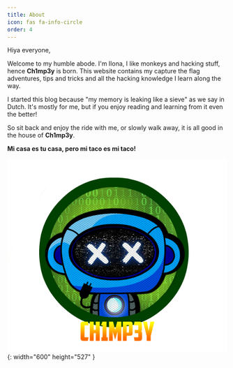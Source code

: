 ```yaml
---
title: About
icon: fas fa-info-circle
order: 4
---
```


Hiya everyone, 

Welcome to my humble abode. I'm Ilona, I like monkeys and hacking stuff, hence **Ch1mp3y** is born. This website contains my capture the flag adventures, tips and tricks and all the hacking knowledge I learn along the way.

I started this blog because "my memory is leaking like a sieve" as we say in Dutch.  It's mostly for me, but if you enjoy reading and learning from it even the better! 

So sit back and enjoy the ride with me, or slowly walk away, it is all good in the house of **Ch1mp3y**.
  
**Mi casa es tu casa, pero mi taco es mi taco!**


![Desktop View](/assets/img/Chimpey_logo.png){: width="600" height="527" }
